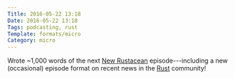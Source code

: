 ```yaml
---
Title: 2016-05-22 13:18
Date: 2016-05-22 13:18
Tags: podcasting, rust
Template: formats/micro
Category: micro
---
```


Wrote ~1,000 words of the next [New Rustacean] episode---including a new (occasional) episode format on recent news in the [Rust] community!

[New Rustacean]: http://www.newrustacean.com
[Rust]: http://rust-lang.org
